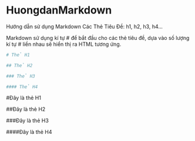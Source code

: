 HuongdanMarkdown
================

Hướng dẫn sử dụng Markdown
Các Thẻ Tiêu Đề: h1, h2, h3, h4…

Markdown sử dụng kí tự # để bắt đầu cho các thẻ tiêu đề, dựa vào số lượng kí tự # liền nhau sẽ hiển thị ra HTML tương ứng.

```sh
# Thẻ H1

## Thẻ H2

### Thẻ H3

#### Thẻ H4
```

#Đây là thẻ H1

##Đây là thẻ H2

###Đây là thẻ H3

####Đây là thẻ H4
